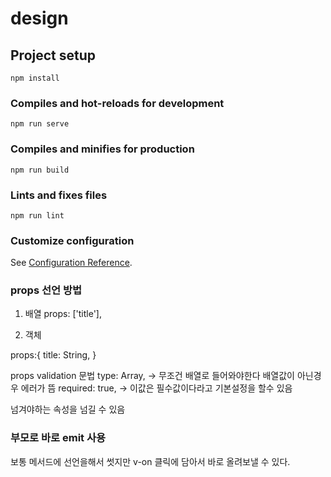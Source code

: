 # design

## Project setup
```
npm install
```

### Compiles and hot-reloads for development
```
npm run serve
```

### Compiles and minifies for production
```
npm run build
```

### Lints and fixes files
```
npm run lint
```

### Customize configuration
See [Configuration Reference](https://cli.vuejs.org/config/).


### props 선언 방법

1. 배열
props: ['title'],

2. 객체

props:{
        title: String,
    }

props validation 문법
type: Array, -> 무조건 배열로 들어와야한다 배열값이 아닌경우 에러가 뜸
required: true, -> 이값은 필수값이다라고 기본설정을 할수 있음

넘겨야하는 속성을 넘길 수 있음


### 부모로 바로 emit 사용

보통 메서드에 선언을해서 썻지만 v-on 클릭에 담아서 바로 올려보낼 수 있다.